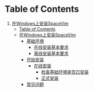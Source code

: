 Table of Contents
=================

1. [在Windows上安装SpaceVim][1]
   * [Table of Contents][1-0]
   * [在Windows上安装SpaceVim][1-1]
      * [基础环境][1-1-1]
         * [在线安装基本要求][1-1-1-1]
         * [离线安装基本要求][1-1-1-2]
      * [开始安装][1-1-2]
         * [在线安装][1-1-2-1]
            * [检查基础环境是否已安装][1-1-2-1-1]
            * [正式安装][1-1-2-1-2]
      * [常见问题][1-1-3]


[1]: /installation/installation-for-windows.md
[1-0]: /installation/installation-for-windows.md#table-of-contents
[1-1]: /installation/installation-for-windows.md#%E5%9C%A8windows%E4%B8%8A%E5%AE%89%E8%A3%85spacevim
[1-1-1]: /installation/installation-for-windows.md#%E5%9F%BA%E7%A1%80%E7%8E%AF%E5%A2%83
[1-1-1-1]: /installation/installation-for-windows.md#%E5%9C%A8%E7%BA%BF%E5%AE%89%E8%A3%85%E5%9F%BA%E6%9C%AC%E8%A6%81%E6%B1%82
[1-1-1-2]: /installation/installation-for-windows.md#%E7%A6%BB%E7%BA%BF%E5%AE%89%E8%A3%85%E5%9F%BA%E6%9C%AC%E8%A6%81%E6%B1%82
[1-1-2]: /installation/installation-for-windows.md#%E5%BC%80%E5%A7%8B%E5%AE%89%E8%A3%85
[1-1-2-1]: /installation/installation-for-windows.md#%E5%9C%A8%E7%BA%BF%E5%AE%89%E8%A3%85
[1-1-2-1-1]: /installation/installation-for-windows.md#%E6%A3%80%E6%9F%A5%E5%9F%BA%E7%A1%80%E7%8E%AF%E5%A2%83%E6%98%AF%E5%90%A6%E5%B7%B2%E5%AE%89%E8%A3%85
[1-1-2-1-2]: /installation/installation-for-windows.md#%E6%AD%A3%E5%BC%8F%E5%AE%89%E8%A3%85
[1-1-3]: /installation/installation-for-windows.md#%E5%B8%B8%E8%A7%81%E9%97%AE%E9%A2%98
